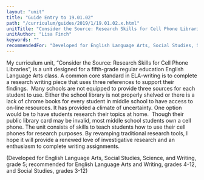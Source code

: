 ```yaml
---
layout: "unit"
title: "Guide Entry to 19.01.02"
path: "/curriculum/guides/2019/1/19.01.02.x.html"
unitTitle: "Consider the Source: Research Skills for Cell Phone Libraries"
unitAuthor: "Lisa Finch"
keywords: ""
recommendedFor: "Developed for English Language Arts, Social Studies, Science, and Writing, grade 5; recommended for English Language Arts and Writing, grades 4-12, and Social Studies, grades 3-12" 
---
```

<main>
        <p>My curriculum unit, &ldquo;Consider the Source: Research Skills for Cell Phone Libraries&rdquo;, is a unit designed for a fifth-grade regular education English Language Arts class. A common core standard in ELA-writing is to complete a research writing piece that uses three references to support their findings.&nbsp; Many schools are not equipped to provide three sources for each student to use. Either the school library is not properly shelved or there is a lack of chrome books for every student in middle school to have access to on-line resources. It has provided a climate of uncertainty. One option would be to have students research their topics at home.&nbsp; Though their public library card may be invalid, most middle school students own a cell phone. The unit consists of skills to teach students how to use their cell phones for research purposes. By revamping traditional research tools, I hope it will provide a renewed love of investigative research and an enthusiasm to complete writing assignments.</p>
<p></p>
<p>(Developed for English Language Arts, Social Studies, Science, and Writing, grade 5; recommended for English Language Arts and Writing, grades 4-12, and Social Studies, grades 3-12)</p>
</main>
